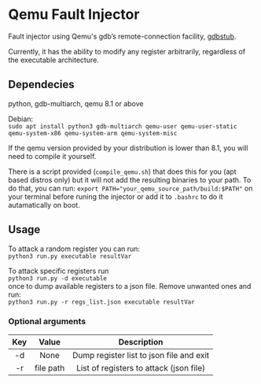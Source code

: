 # Qemu Fault Injector
Fault injector using Qemu's gdb’s remote-connection facility, [gdbstub](https://www.qemu.org/docs/master/system/gdb.html). 

Currently, it has the ability to modify any register arbitrarily, regardless of the executable architecture.

## Dependecies
python, gdb-multiarch, qemu 8.1 or above

Debian:  
`sudo apt install python3 gdb-multiarch qemu-user qemu-user-static qemu-system-x86 qemu-system-arm qemu-system-misc`

If the qemu version provided by your distribution is lower than 8.1, you will need to compile it yourself.

There is a script provided (`compile_qemu.sh`) that does this for you (apt based distros only) but it will not add the resulting binaries to your path. To do that, you can run:
`export PATH="your_qemu_source_path/build:$PATH"` on your terminal before runing the injector or add it to `.bashrc` to do it autamatically on boot.

## Usage
To attack a random register you can run:  
`python3 run.py executable resultVar`

To attack specific registers run  
`python3 run.py -d executable`   
once to dump available registers to a json file. Remove unwanted ones and run:  
`python3 run.py -r regs_list.json executable resultVar`   

### Optional arguments

| Key | Value | Description |
| :---: | :---: | :---: |
| -d | None | Dump register list to json file and exit |
| -r | file path | List of registers to attack (json file) |

